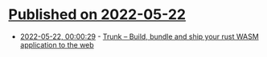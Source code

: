 # [Published on 2022-05-22](index.md)

* [2022-05-22, 00:00:29](https://news.ycombinator.com/item?id=31463454) - [Trunk – Build, bundle and ship your rust WASM application to the web](https://github.com/thedodd/trunk)
